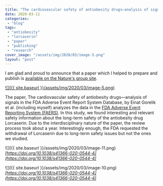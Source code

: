 ```yaml
---
title: "The cardiovascular safety of antiobesity drugs—analysis of signals in the FDA Adverse Event Report System Database"
date: 2020-03-11
categories: 
 - "blog"
tags: 
 - "antiobesity"
 - "lorcaserin"
 - "paper"
 - "publishing"
 - "research"
cover_image: "/assets/img/2020/03/image-5.png"
layout: "post"
---
```


I am glad and proud to announce that a paper which I helped to prepare and publish is [available on the Nature's group site](https://www.nature.com/articles/s41366-020-0544-4.epdf?author_access_token=RXMXSRvoJWIqxNm4TTTGm9RgN0jAjWel9jnR3ZoTv0N6F0ImkFYs8yHy8-dut4O8nM-qc-1iv3UbWYKoXALUQv8giNE6RrCUHjE-vKYFJOx9MuFUBpaArgVeNnOkZuzjNYwBtm19ZkWl3DveeFUTPA%3D%3D).

[![]({{ site.baseurl }}/assets/img/2020/03/image-5.png)](https://www.nature.com/articles/s41366-020-0544-4.epdf?author_access_token=RXMXSRvoJWIqxNm4TTTGm9RgN0jAjWel9jnR3ZoTv0N6F0ImkFYs8yHy8-dut4O8nM-qc-1iv3UbWYKoXALUQv8giNE6RrCUHjE-vKYFJOx9MuFUBpaArgVeNnOkZuzjNYwBtm19ZkWl3DveeFUTPA%3D%3D)

The paper, The cardiovascular safety of antiobesity drugs—analysis of signals in the FDA Adverse Event Report System Database, by Einat Gorelik et al. (including myself) analyzes the data in the [FDA Adverse Event Reporting System (FAERS)](https://www.fda.gov/drugs/questions-and-answers-fdas-adverse-event-reporting-system-faers/fda-adverse-event-reporting-system-faers-public-dashboard). In this study, we found interesting and relevant safety information about the long-term safety of the antiobesity drug Lorcaserin. Due to the interdisciplinary nature of the paper, the review process took about a year. Interestingly enough, the FDA requested the withdrawal of Lorcaserin due to long-term safety issues but not the ones we studied.

![]({{ site.baseurl }}/assets/img/2020/03/image-11.png)
*[https://doi.org/10.1038/s41366-020-0544-4](https://doi.org/10.1038/s41366-020-0544-4)*

![]({{ site.baseurl }}/assets/img/2020/03/image-10.png)
*[https://doi.org/10.1038/s41366-020-0544-4](https://doi.org/10.1038/s41366-020-0544-4)*
